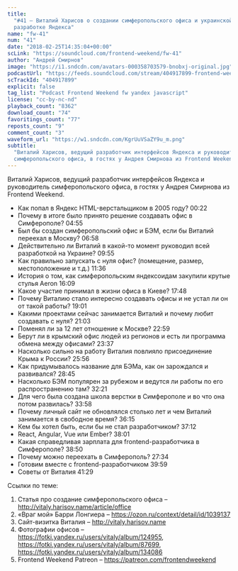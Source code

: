 ```yaml
---
title:
  "#41 – Виталий Харисов о создании симферопольского офиса и украинской
  разработке Яндекса"
name: "fw-41"
num: "41"
date: "2018-02-25T14:35:04+00:00"
scLink: "https://soundcloud.com/frontend-weekend/fw-41"
author: "Андрей Смирнов"
image: "https://i1.sndcdn.com/avatars-000358703579-bnobxj-original.jpg"
podcastUrl: "https://feeds.soundcloud.com/stream/404917899-frontend-weekend-fw-41.m4a"
scTrackId: "404917899"
explicit: false
tag_list: "Podcast Frontend Weekend fw yandex javascript"
license: "cc-by-nc-nd"
playback_count: "8362"
download_count: "74"
favoritings_count: "77"
reposts_count: "9"
comment_count: "3"
waveform_url: "https://w1.sndcdn.com/KgrUuVSaZY9u_m.png"
subtitle:
  "Виталий Харисов, ведущий разработчик интерфейсов Яндекса и руководитель
  симферопольского офиса, в гостях у Андрея Смирнова из Frontend Weekend.  "
---
```


Виталий Харисов, ведущий разработчик интерфейсов Яндекса и руководитель
симферопольского офиса, в гостях у Андрея Смирнова из Frontend Weekend.

- Как попал в Яндекс HTML-верстальщиком в 2005 году?
  <timecode sec="22">00:22</timecode>
- Почему в итоге было принято решение создавать офис в Симферополе?
  <timecode sec="295">04:55</timecode>
- Был бы создан симферопольский офис и БЭМ, если бы Виталий переехал в Москву?
  <timecode sec="418">06:58</timecode>
- Действительно ли Виталий в какой-то момент руководил всей разработкой на
  Украине? <timecode sec="595">09:55</timecode>
- Как правильно запускать с нуля офис? (помещение, размер, местоположение и
  т.д.) <timecode sec="696">11:36</timecode>
- История о том, как симферопольским яндексоидам закупили крутые стулья Aeron
  <timecode sec="969">16:09</timecode>
- Какое участие принимал в жизни офиса в Киеве?
  <timecode sec="1068">17:48</timecode>
- Почему Виталию стало интересно создавать офисы и не устал ли он от такой
  работы? <timecode sec="1141">19:01</timecode>
- Какими проектами сейчас занимается Виталий и почему любит создавать с нуля?
  <timecode sec="1263">21:03</timecode>
- Поменял ли за 12 лет отношение к Москве? <timecode sec="1379">22:59</timecode>
- Берут ли в крымский офис людей из регионов и есть ли программа обмена между
  офисами? <timecode sec="1417">23:37</timecode>
- Насколько сильно на работу Виталия повлияло присоединение Крыма к России?
  <timecode sec="1556">25:56</timecode>
- Как придумывалось название для БЭМа, как он зарождался и развивался?
  <timecode sec="1725">28:45</timecode>
- Насколько БЭМ популярен за рубежом и ведутся ли работы по его распространению
  там? <timecode sec="1941">32:21</timecode>
- Для чего была создана школа верстки в Симферополе и во что она потом
  развилась? <timecode sec="2038">33:58</timecode>
- Почему личный сайт не обновлялся столько лет и чем Виталий занимается в
  свободное время? <timecode sec="2175">36:15</timecode>
- Кем бы хотел быть, если бы не стал разработчиком?
  <timecode sec="2232">37:12</timecode>
- React, Angular, Vue или Ember? <timecode sec="2281">38:01</timecode>
- Какая справедливая зарплата для frontend-разработчика в Симферополе?
  <timecode sec="2330">38:50</timecode>
- Почему можно переехать в Симферополь? <timecode sec="1654">27:34</timecode>
- Готовим вместе с frontend-разработчиком <timecode sec="2399">39:59</timecode>
- Советы от Виталия <timecode sec="2489">41:29</timecode>

Ссылки по теме:

1. Статья про создание симферопольского офиса –
   <http://vitaly.harisov.name/article/office>
2. «Враг мой» Барри Лонгиера – <https://ozon.ru/context/detail/id/1039137>
3. Сайт-визитка Виталия – <http://vitaly.harisov.name>
4. Фотографии офисов – <https://fotki.yandex.ru/users/vitaly/album/124955>,
   <https://fotki.yandex.ru/users/vitaly/album/87699>,
   <https://fotki.yandex.ru/users/vitaly/album/134086>
5. Frontend Weekend Patreon – <https://patreon.com/frontendweekend>
